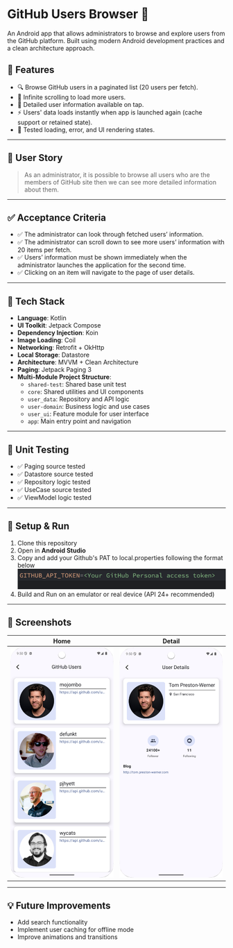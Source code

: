 # GitHub Users Browser 📱

An Android app that allows administrators to browse and explore users from the GitHub platform. Built using modern Android development practices and a clean architecture approach.

## 🚀 Features

- 🔍 Browse GitHub users in a paginated list (20 users per fetch).
- 📜 Infinite scrolling to load more users.
- 📄 Detailed user information available on tap.
- ⚡ Users' data loads instantly when app is launched again (cache support or retained state).
- 🧪 Tested loading, error, and UI rendering states.

---

## 📖 User Story

> As an administrator, it is possible to browse all users who are the members of GitHub site then we can see more detailed information about them.

---

## ✅ Acceptance Criteria

- ✅ The administrator can look through fetched users’ information.
- ✅ The administrator can scroll down to see more users’ information with 20 items per fetch.
- ✅ Users’ information must be shown immediately when the administrator launches the application for the second time.
- ✅ Clicking on an item will navigate to the page of user details.

---

## 🧩 Tech Stack

- **Language**: Kotlin
- **UI Toolkit**: Jetpack Compose
- **Dependency Injection**: Koin
- **Image Loading**: Coil
- **Networking**: Retrofit + OkHttp
- **Local Storage**: Datastore
- **Architecture**: MVVM + Clean Architecture
- **Paging**: Jetpack Paging 3
- **Multi-Module Project Structure**: 
  - `shared-test`: Shared base unit test
  - `core`: Shared utilities and UI components
  - `user_data`: Repository and API logic
  - `user-domain`: Business logic and use cases
  - `user_ui`: Feature module for user interface
  - `app`: Main entry point and navigation

---

## 🧪 Unit Testing

- ✅ Paging source tested
- ✅ Datastore source tested
- ✅ Repository logic tested
- ✅ UseCase source tested
- ✅ ViewModel logic tested

---

## 🔧 Setup & Run

1. Clone this repository
2. Open in **Android Studio**
3. Copy and add your Github's PAT to local.properties following the format below
![Add Token Example](images/add_token.png)
4. Build and Run on an emulator or real device (API 24+ recommended)

---

## 📸 Screenshots

| Home | Detail |
|------|--------|
| ![GitHub Users](./images/home.png) | ![User Detail](./images/detail.png) |

---

## 💡 Future Improvements

- Add search functionality
- Implement user caching for offline mode
- Improve animations and transitions
